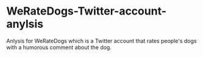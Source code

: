 # WeRateDogs-Twitter-account-anylsis
Anlysis for WeRateDogs which is a Twitter account that rates people's dogs with a humorous comment about the dog.
